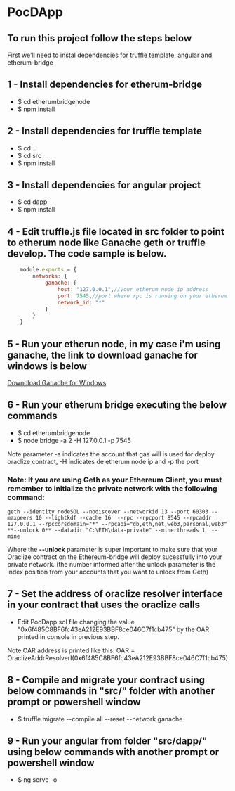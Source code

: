 # PocDApp
## To run this project follow the steps below
First we'll need to instal dependencies for truffle template, angular and etherum-bridge

## 1 - Install dependencies for etherum-bridge
* $ cd etherumbridgenode
* $ npm install

## 2 - Install dependencies for truffle template 
* $ cd ..
* $ cd src
* $ npm install

## 3 - Install dependencies for angular project
* $ cd dapp
* $ npm install

## 4 - Edit truffle.js file located in src folder to point to etherum node like Ganache geth or truffle develop. The code sample is below.
```javascript
    module.exports = {
        networks: {
            ganache: {
                host: "127.0.0.1",//your etherum node ip address
                port: 7545,//port where rpc is running on your etherum node
                network_id: "*"       
            }
        }
    }
```
## 5 - Run your etherun node, in my case i'm using ganache, the link to download ganache for windows is below
[Downdload Ganache for Windows](https://truffleframework.com/ganache)

## 6 - Run your etherum bridge executing the below commands
* $ cd etherumbridgenode
* $ node bridge -a 2 -H 127.0.0.1 -p 7545

Note parameter -a indicates the account that gas will is used for deploy oraclize contract, -H indicates de etherum node ip and -p the port

### Note: If you are using Geth as your Ethereum Client, you must remember to initialize the private network with the following command:
	geth --identity nodeSOL --nodiscover --networkid 13 --port 60303 --maxpeers 10 --lightkdf --cache 16  --rpc --rpcport 8545 --rpcaddr 127.0.0.1 --rpccorsdomain="*" --rpcapi="db,eth,net,web3,personal,web3" **--unlock 0** --datadir "C:\ETH\data-private" --minerthreads 1  --mine
Where the **--unlock** parameter is super important to make sure that your Oraclize contract on the Ethereum-bridge will deploy sucessfully into your private network. (the number informed after the unlock parameter is the index position from your accounts that you want to unlock from Geth)

## 7 - Set the address of oraclize resolver interface in your contract that uses the oraclize calls
* Edit PocDapp.sol file changing the value "0x6f485C8BF6fc43eA212E93BBF8ce046C7f1cb475" by the OAR printed in console in previous step.

Note OAR address is printed like this: OAR = OraclizeAddrResolverI(0x6f485C8BF6fc43eA212E93BBF8ce046C7f1cb475)

## 8 - Compile and migrate your contract using below commands in "src/" folder with another prompt or powershell window
* $ truffle migrate --compile all --reset --network ganache

## 9 - Run your angular from folder "src/dapp/" using below commands with another prompt or powershell window
* $ ng serve -o
